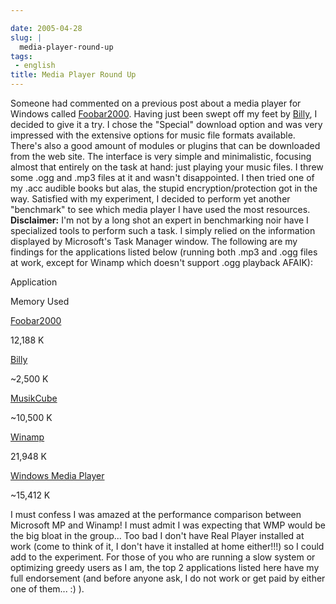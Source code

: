 ```yaml
---

date: 2005-04-28
slug: |
  media-player-round-up
tags:
 - english
title: Media Player Round Up
---
```


Someone had commented on a previous post about a media player for
Windows called [Foobar2000](http://foobar2000.org/). Having just been
swept off my feet by [Billy](http://www.sheepfriends.com/?page=billy), I
decided to give it a try. I chose the "Special" download option and was
very impressed with the extensive options for music file formats
available. There's also a good amount of modules or plugins that can be
downloaded from the web site. The interface is very simple and
minimalistic, focusing almost that entirely on the task at hand: just
playing your music files. I threw some .ogg and .mp3 files at it and
wasn't disappointed. I then tried one of my .acc audible books but alas,
the stupid encryption/protection got in the way. Satisfied with my
experiment, I decided to perform yet another "benchmark" to see which
media player I have used the most resources. **Disclaimer:** I'm not by
a long shot an expert in benchmarking noir have I specialized tools to
perform such a task. I simply relied on the information displayed by
Microsoft's Task Manager window. The following are my findings for the
applications listed below (running both .mp3 and .ogg files at work,
except for Winamp which doesn't support .ogg playback AFAIK):

Application

Memory Used

[Foobar2000](http://foobar2000.org/)

12,188 K

[Billy](http://www.sheepfriends.com/?page=billy)

\~2,500 K

[MusikCube](http://www.musikcube.com)

\~10,500 K

[Winamp](http://www.winamp.com)

21,948 K

[Windows Media
Player](http://www.microsoft.com/windows/windowsmedia/default.aspx)

\~15,412 K

I must confess I was amazed at the performance comparison between
Microsoft MP and Winamp! I must admit I was expecting that WMP would be
the big bloat in the group... Too bad I don't have Real Player installed
at work (come to think of it, I don't have it installed at home
either!!!) so I could add to the experiment. For those of you who are
running a slow system or optimizing greedy users as I am, the top 2
applications listed here have my full endorsement (and before anyone
ask, I do not work or get paid by either one of them... :) ).
